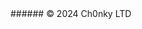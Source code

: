 
<style> 
font-family: JetBrainsMono Nerd Font,Consolas,monaco,monospace !important; 
</style>

<style>
.horizontal_dotted_line{
  border-bottom: 2px dotted #62ff62;
} 
</style>

<grid drag="100 100" drop="top" style="background: linear-gradient(#0a0b0a, #1d231d);">
</grid>


<grid drag="100 6" drop="bottom">
###### © 2024 Ch0nky LTD<!-- element style="font-weight:300, color:#62ff62"  -->
</grid>
  
